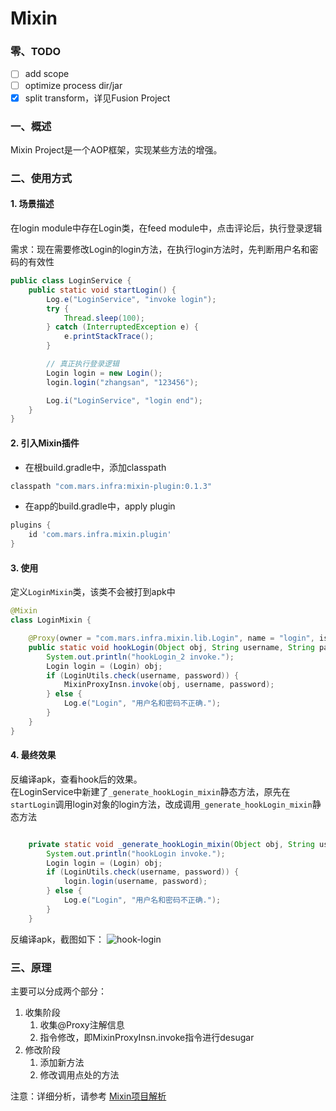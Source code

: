 # Mixin  
### 零、TODO    
- [ ] add scope 
- [ ] optimize process dir/jar
- [x] split transform，详见Fusion Project  

### 一、概述   
Mixin Project是一个AOP框架，实现某些方法的增强。

### 二、使用方式     
#### 1. 场景描述      
在login module中存在Login类，在feed module中，点击评论后，执行登录逻辑 

需求：现在需要修改Login的login方法，在执行login方法时，先判断用户名和密码的有效性   
```java
public class LoginService {
    public static void startLogin() {
        Log.e("LoginService", "invoke login");
        try {
            Thread.sleep(100);
        } catch (InterruptedException e) {
            e.printStackTrace();
        }

        // 真正执行登录逻辑
        Login login = new Login();
        login.login("zhangsan", "123456");

        Log.i("LoginService", "login end");
    }
}
``` 


#### 2. 引入Mixin插件  
- 在根build.gradle中，添加classpath
```groovy
classpath "com.mars.infra:mixin-plugin:0.1.3"
```  
- 在app的build.gradle中，apply plugin
```groovy
plugins {
    id 'com.mars.infra.mixin.plugin'
}
```   

#### 3. 使用   
定义`LoginMixin`类，该类不会被打到apk中
```java
@Mixin
class LoginMixin {

    @Proxy(owner = "com.mars.infra.mixin.lib.Login", name = "login", isStatic = false)
    public static void hookLogin(Object obj, String username, String password) {
        System.out.println("hookLogin_2 invoke.");
        Login login = (Login) obj;
        if (LoginUtils.check(username, password)) {
            MixinProxyInsn.invoke(obj, username, password);
        } else {
            Log.e("Login", "用户名和密码不正确.");
        }
    }
}
```   

#### 4. 最终效果    
反编译apk，查看hook后的效果。    
在LoginService中新建了`_generate_hookLogin_mixin`静态方法，原先在`startLogin`调用login对象的login方法，改成调用`_generate_hookLogin_mixin`静态方法
```java

    private static void _generate_hookLogin_mixin(Object obj, String username, String password) {
        System.out.println("hookLogin invoke.");
        Login login = (Login) obj;
        if (LoginUtils.check(username, password)) {
            login.login(username, password);
        } else {
            Log.e("Login", "用户名和密码不正确.");
        }
    }
```   
反编译apk，截图如下：
![hook-login](https://github.com/JohnnySwordMan/Mixin/blob/main/assets/hook-login.png)       

### 三、原理     
主要可以分成两个部分：
1. 收集阶段
   1. 收集@Proxy注解信息
   2. 指令修改，即MixinProxyInsn.invoke指令进行desugar
2. 修改阶段
   1. 添加新方法
   2. 修改调用点处的方法  

注意：详细分析，请参考 [Mixin项目解析](https://github.com/JohnnySwordMan/Mixin/blob/main/doc/ANALYZE.md)
